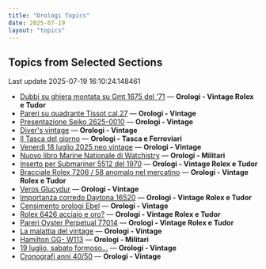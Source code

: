 ```yaml
---
title: "Orologi Topics"
date: 2025-07-19
layout: "topics"
---
```


## Topics from Selected Sections

Last update 2025-07-19 16:10:24.148461

- [Dubbi su ghiera montata su Gmt 1675 del '71](https://orologi.forumfree.it/?t=80763604) — **Orologi - Vintage Rolex e Tudor**
- [Pareri su quadrante Tissot cal.27](https://orologi.forumfree.it/?t=79579720) — **Orologi - Vintage**
- [Presentazione Seiko 2625-0010](https://orologi.forumfree.it/?t=80764976) — **Orologi - Vintage**
- [Diver's vintage](https://orologi.forumfree.it/?t=71608461) — **Orologi - Vintage**
- [Il Tasca del giorno](https://orologi.forumfree.it/?t=80702163) — **Orologi - Tasca e Ferroviari**
- [Venerdì 18 luglio 2025 neo vintage](https://orologi.forumfree.it/?t=80764079) — **Orologi - Vintage**
- [Nuovo libro Marine Nationale di Watchistry](https://orologi.forumfree.it/?t=80762898) — **Orologi - Militari**
- [Inserto per Submariner 5512 del 1970](https://orologi.forumfree.it/?t=80763614) — **Orologi - Vintage Rolex e Tudor**
- [Bracciale Rolex 7206 /  58 anomalo nel mercatino](https://orologi.forumfree.it/?t=80763085) — **Orologi - Vintage Rolex e Tudor**
- [Veros Glucydur](https://orologi.forumfree.it/?t=80763849) — **Orologi - Vintage**
- [Importanza corredo Daytona 16520](https://orologi.forumfree.it/?t=80759799) — **Orologi - Vintage Rolex e Tudor**
- [Censimento orologi Ebel](https://orologi.forumfree.it/?t=58592137) — **Orologi - Vintage**
- [Rolex 6426 acciaio e oro?](https://orologi.forumfree.it/?t=80765145) — **Orologi - Vintage Rolex e Tudor**
- [Pareri Oyster Perpetual 77014](https://orologi.forumfree.it/?t=80763879) — **Orologi - Vintage Rolex e Tudor**
- [La malattia del vintage](https://orologi.forumfree.it/?t=80762254) — **Orologi - Vintage**
- [Hamilton GG- W113](https://orologi.forumfree.it/?t=80759166) — **Orologi - Militari**
- [19 luglio, sabato formoso...](https://orologi.forumfree.it/?t=80765095) — **Orologi - Vintage**
- [Cronografi anni 40/50](https://orologi.forumfree.it/?t=80740948) — **Orologi - Vintage**
